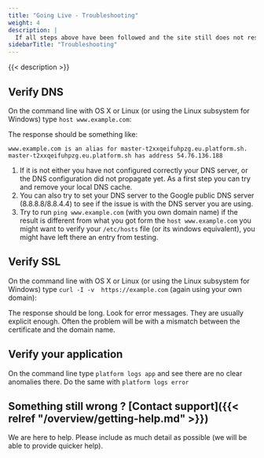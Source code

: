 ```yaml
---
title: "Going Live - Troubleshooting"
weight: 4
description: |
  If all steps above have been followed and the site still does not resolve (after waiting for the DNS update to propagate), here are a few simple self-help steps to take before contacting support.
sidebarTitle: "Troubleshooting"
---
```


{{< description >}}

## Verify DNS

On the command line with OS X or Linux (or using the Linux subsystem for Windows) type `host www.example.com`:

The response should be something like:

```text
www.example.com is an alias for master-t2xxqeifuhpzg.eu.platform.sh.
master-t2xxqeifuhpzg.eu.platform.sh has address 54.76.136.188
```

1. If it is not either you have not configured correctly your DNS server, or the DNS configuration did not propagate yet. As a first step you can try and remove your local DNS cache.
2. You can also try to set your DNS server to the Google public DNS server (8.8.8.8/8.8.4.4) to see if the issue is with the DNS server you are using.
3. Try to run `ping www.example.com` (with you own domain name) if the result is different from what you got form the `host www.example.com` you might want to verify your `/etc/hosts` file (or its windows equivalent), you might have left there an entry from testing.

## Verify SSL

On the command line with OS X or Linux (or using the Linux subsystem for Windows) type `curl -I -v  https://example.com` (again using your own domain):

The response should be long. Look for error messages. They are usually explicit enough. Often the problem will be with a mismatch between the certificate and the domain name.

## Verify your application

On the command line type `platform logs app` and see there are no clear anomalies there. Do the same with `platform logs error`

## Something still wrong ? [Contact support]({{< relref "/overview/getting-help.md" >}})

We are here to help. Please include as much detail as possible (we will be able to provide quicker help).
